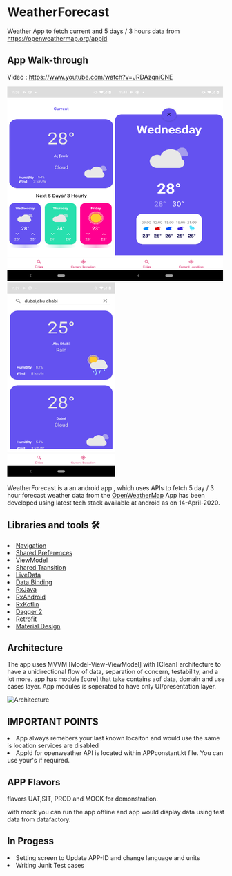 # WeatherForecast
Weather App to fetch current and 5 days / 3 hours data from https://openweathermap.org/appid


## App Walk-through

Video : https://www.youtube.com/watch?v=JRDAzqniCNE



<p><img src="https://github.com/balwinderSingh1989/WeatherForecast/blob/master/screenshots/currentWeather.png" width="250" height="450"/><img src="https://github.com/balwinderSingh1989/WeatherForecast/blob/master/screenshots/hoursData.png" width="250" height="450"/>

<img src="https://github.com/balwinderSingh1989/WeatherForecast/blob/master/screenshots/searchCities.png" width="250" height="450"/>

</p>



WeatherForecast is a an android app , which uses  APIs to fetch 5 day / 3 hour forecast weather data from the [OpenWeatherMap](https://openweathermap.org/forecast5) 
App has been developed using latest tech stack available at android as on 14-April-2020.

## Libraries and tools 🛠

<li><a href="https://developer.android.com/topic/libraries/architecture/navigation/">Navigation</a></li>
<li><a href="https://developer.android.com/training/data-storage/shared-preferences">Shared Preferences</a></li>
<li><a href="https://developer.android.com/topic/libraries/architecture/viewmodel">ViewModel</a></li>
<li><a href="https://developer.android.com/training/transitions/start-activity">Shared Transition</a></li>
<li><a href="https://developer.android.com/topic/libraries/architecture/livedata">LiveData</a></li>
<li><a href="https://developer.android.com/topic/libraries/data-binding">Data Binding</a></li>
<li><a href="https://github.com/ReactiveX/RxJava">RxJava</a></li>
<li><a href="https://github.com/ReactiveX/RxAndroid">RxAndroid</a></li>
<li><a href="https://github.com/ReactiveX/RxKotlin">RxKotlin</a></li>
<li><a href="https://github.com/google/dagger">Dagger 2</a></li>
<li><a href="https://square.github.io/retrofit/">Retrofit</a></li>
<li><a href="https://material.io/develop/android/docs/getting-started/">Material Design</a></li>



## Architecture
The app uses MVVM [Model-View-ViewModel] with [Clean] architecture to have a unidirectional flow of data, separation of concern, testability, and a lot more.
app has module [core] that take contains aof  data, domain and use cases layer.  App modules is seperated to have only UI/presentation layer.

![Architecture](https://uploads.toptal.io/blog/image/127608/toptal-blog-image-1543413671794-80993a19fea97477524763c908b50a7a.png)


## IMPORTANT POINTS

<li>App always remebers your last known locaiton and would use the same is location services are disabled</li>
<li>AppId for openweather API is located within APPconstant.kt file. You can use your's if required.</li>


## APP Flavors
flavors UAT,SIT, PROD and MOCK for demonstration.

with mock you can run the app offline and app would display data using test data from datafactory.


## In Progess
<li>Setting screen to Update APP-ID and change language and units</li>
<li>Writing Junit Test cases</li>
